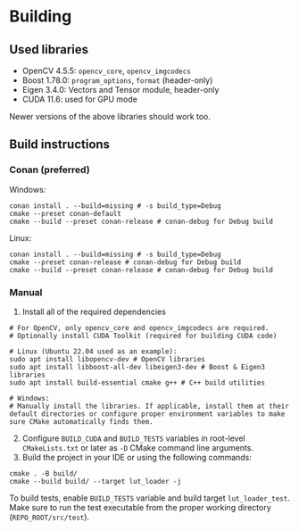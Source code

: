 # Building
## Used libraries
- OpenCV 4.5.5: `opencv_core`, `opencv_imgcodecs`
- Boost 1.78.0: `program_options`, `format` (header-only)
- Eigen 3.4.0: Vectors and Tensor module, header-only
- CUDA 11.6: used for GPU mode

Newer versions of the above libraries should work too.

## Build instructions
### Conan (preferred)
Windows:
```
conan install . --build=missing # -s build_type=Debug
cmake --preset conan-default
cmake --build --preset conan-release # conan-debug for Debug build
```
Linux:
```
conan install . --build=missing # -s build_type=Debug
cmake --preset conan-release # conan-debug for Debug build
cmake --build --preset conan-release # conan-debug for Debug build
```
### Manual
1. Install all of the required dependencies
```
# For OpenCV, only opencv_core and opencv_imgcodecs are required.
# Optionally install CUDA Toolkit (required for building CUDA code)

# Linux (Ubuntu 22.04 used as an example):
sudo apt install libopencv-dev # OpenCV libraries
sudo apt install libboost-all-dev libeigen3-dev # Boost & Eigen3 libraries
sudo apt install build-essential cmake g++ # C++ build utilities

# Windows:
# Manually install the libraries. If applicable, install them at their default directories or configure proper environment variables to make sure CMake automatically finds them.
```
2. Configure `BUILD_CUDA` and `BUILD_TESTS` variables in root-level `CMakeLists.txt` or later as `-D` CMake command line arguments.
3. Build the project in your IDE or using the following commands:
```
cmake . -B build/
cmake --build build/ --target lut_loader -j
```

To build tests, enable `BUILD_TESTS` variable and build target `lut_loader_test`. Make sure to run the test executable from the proper working directory (`REPO_ROOT/src/test`).
